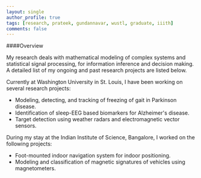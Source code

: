 ```yaml
---
layout: single
author_profile: true
tags: [research, prateek, gundannavar, wustl, graduate, iiith]
comments: false
---
```


####Overview

My research deals with mathematical modeling of complex systems and statistical signal processing, for information inference and decision making. A detailed list of my ongoing and past research projects are listed below.

Currently at Washington University in St. Louis, I have been working on several research projects:

* Modeling, detecting, and tracking of freezing of gait in Parkinson disease.
* Identification of sleep-EEG based biomarkers for Alzheimer's disease.
* Target detection using weather radars and electromagnetic vector sensors.

During my stay at the Indian Institute of Science, Bangalore, I worked on the following projects:

* Foot-mounted indoor navigation system for indoor positioning.
* Modeling and classification of magnetic signatures of vehicles using magnetometers.
